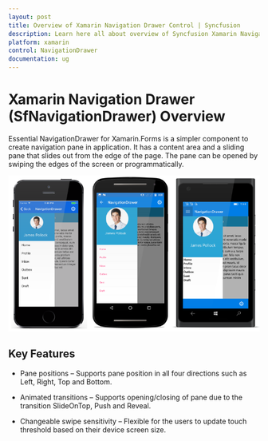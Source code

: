 ```yaml
---
layout: post
title: Overview of Xamarin Navigation Drawer Control | Syncfusion
description: Learn here all about overview of Syncfusion Xamarin Navigation Drawer (SfNavigationDrawer) control, its elements and more.
platform: xamarin
control: NavigationDrawer
documentation: ug
---
```


# Xamarin Navigation Drawer (SfNavigationDrawer) Overview

Essential NavigationDrawer for Xamarin.Forms is a simpler component to create navigation pane in application. It has a content area and a sliding pane that slides out from the edge of the page. The pane can be opened by swiping the edges of the screen or programmatically.

![Xamarin Navigation Drawer overview.](images/xamarin-navigation-drawer-overview.png)

## Key Features

* Pane positions – Supports pane position in all four directions such as Left, Right, Top and Bottom. 

* Animated transitions – Supports opening/closing of pane due to the transition SlideOnTop, Push and Reveal.

* Changeable swipe sensitivity – Flexible for the users to update touch threshold based on their device screen size.